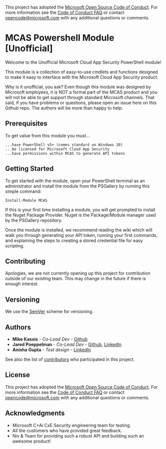 
This project has adopted the [Microsoft Open Source Code of Conduct](http://microsoft.github.io/codeofconduct). For more information see the [Code of Conduct FAQ](http://microsoft.github.io/codeofconduct/faq.md) or contact [opencode@microsoft.com](mailto:opencode@microsoft.com) with any additional questions or comments. 



# MCAS Powershell Module [Unofficial]

Welcome to the Unofficial Microsoft Cloud App Security PowerShell module! 

This module is a collection of easy-to-use cmdlets and functions designed to make it easy to interface with the Microsoft Cloud App Security product.

Why is it unofficial, you ask? Even though this module was designed by Microsoft employees, it is NOT a formal part of the MCAS product and you will not be able to get support through standard Microsoft channels. That said, if you have problems or questions, please open an issue here on this Github repo. The authors will be more than happy to help. 


## Prerequisites

To get value from this module you must...

```
...have PowerShell v5+ (comes standard on Windows 10)
...be licensed for Microsoft Cloud App Security
...have permissions within MCAS to generate API tokens
```

## Getting Started

To get started with the module, open your PowerShell terminal as an administrator and install the module from the PSGallery by running this simple command:
```
Install-Module MCAS
```
If this is your first time installing a module, you will get prompted to install the Nuget Package Provider. Nuget is the Package/Module manager used by the PSGallery repository.

Once the module is installed, we recommend reading the wiki which will walk you through generating your API token, running your first commands, and explaining the steps to creating a stored credential file for easy scripting.


## Contributing

Apologies, we are not currently opening up this project for contribution outside of our existing team. This may change in the future if there is enough interest.

## Versioning

We use the [SemVer](http://semver.org/) scheme for versioning. 

## Authors

* **Mike Kassis** - *Co-Lead Dev* - [Github](https://github.com/Javanite)
* **Jared Poeppelman** - *Co-Lead Dev* - [Github](https://github.com/powershellshock), [LinkedIn](https://www.linkedin.com/in/jaredpoeppelman/)
* **Anisha Gupta** - *Test design* - [LinkedIn](https://linkedin.com)

See also the list of [contributors](https://github.com/Microsoft/MCAS/graphs/contributors) who participated in this project.

## License

This project has adopted the [Microsoft Open Source Code of Conduct](http://microsoft.github.io/codeofconduct). For more information see the [Code of Conduct FAQ](http://microsoft.github.io/codeofconduct/faq.md) or contact [opencode@microsoft.com](mailto:opencode@microsoft.com) with any additional questions or comments. 

## Acknowledgments

* Microsoft C+Ai CxE Security engineering team for testing.
* All the customers who have provided great feedback.
* Niv & Team for providing such a robust API and building such an awesome product!

